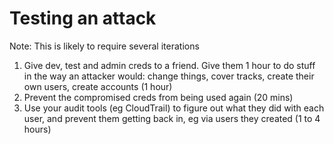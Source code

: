 # Testing an attack 
Note: This is likely to require several iterations

1. Give dev, test and admin creds to a friend. Give them 1 hour to do stuff in the way an attacker would: change things, cover tracks, create their own users, create accounts (1 hour)
2. Prevent the compromised creds from being used again (20 mins)
3. Use your audit tools (eg CloudTrail) to figure out what they did with each user, and prevent them getting back in, eg via users they created (1 to 4 hours)
